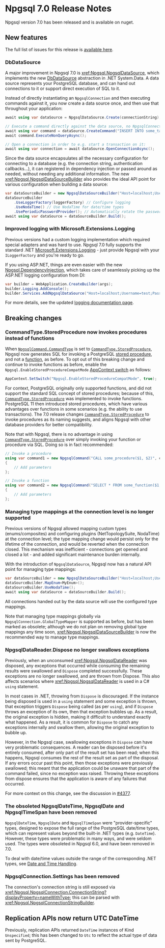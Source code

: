 # Npgsql 7.0 Release Notes

Npgsql version 7.0 has been released and is available on nuget.

## New features

The full list of issues for this release is [available here](https://github.com/npgsql/npgsql/milestone/71?closed=1).

### DbDataSource

A major improvement in Npgsql 7.0 is <xref:Npgsql.NpgsqlDataSource>, which implements the new [DbDataSource](https://learn.microsoft.com/dotnet/api/system.data.common.dbdatasource?view=net-7.0) abstraction in .NET System.Data. A data source represents your PostgreSQL database, and can hand out connections to it or support direct execution of SQL to it.

Instead of directly instantiating an `NpgsqlConnection` and then executing commands against it, you now create a data source once, and then use that throughout your application:

```csharp
await using var dataSource = NpgsqlDataSource.Create(connectionString);

// Execute a command directly against the data source, no NpgsqlConnection needed:
await using var command = dataSource.CreateCommand("INSERT INTO some_table (some_field) VALUES (8)");
await command.ExecuteNonQueryAsync();

// Open a connection in order to e.g. start a transaction on it:
await using var connection = await dataSource.OpenConnectionAsync();
```

Since the data source encapsulates all the necessary configuration for connecting to a database (e.g. the connection string, authentication callbacks...), it can registered in dependency injection or passed around as needed, without needing any additional information. The new <xref:Npgsql.NpgsqlDataSourceBuilder> also  provides the ideal API point for various configuration when building a data source:

```csharp
var dataSourceBuilder = new NpgsqlDataSourceBuilder("Host=localhost;Username=test;Password=test");
dataSourceBuilder
    .UseLoggerFactory(loggerFactory) // Configure logging
    .UseNodaTime() // Use NodaTime for date/time types
    .UsePeriodicPasswordProvider(); // Automatically rotate the password periodically
await using var dataSource = dataSourceBuilder.Build();
```

### Improved logging with Microsoft.Extensions.Logging

Previous versions had a custom logging implementation which required special adapters and was hard to use. Npgsql 7.0 fully supports the standard .NET [Microsoft.Extensions.Logging](https://learn.microsoft.com/dotnet/core/extensions/logging) - just provide Npgsql with your `ILoggerFactory` and you're ready to go.

If you using ASP.NET, things are even easier with the new [Npgsql.DependencyInjection](https://www.nuget.org/packages/Npgsql.DependencyInjection), which takes care of seamlessly picking up the ASP.NET logging configuration from DI:

```csharp
var builder = WebApplication.CreateBuilder(args);
builder.Logging.AddConsole();
builder.Services.AddNpgsqlDataSource("Host=localhost;Username=test;Password=test");
```

For more details, see the updated [logging documentation page](../diagnostics/logging.md).

## Breaking changes

### <a name="commandtype_storedprocedure" />CommandType.StoredProcedure now invokes procedures instead of functions

When [`NpgsqlCommand.CommandType`](https://www.npgsql.org/doc/api/Npgsql.NpgsqlCommand.html#Npgsql_NpgsqlCommand_CommandType) is set to [`CommandType.StoredProcedure`](https://learn.microsoft.com/dotnet/api/system.data.commandtype#system-data-commandtype-storedprocedure), Npgsql now generates SQL for invoking a PostgreSQL [stored procedure](https://www.postgresql.org/docs/current/sql-createprocedure.html), and not a [function](https://www.postgresql.org/docs/current/sql-createfunction.html), as before. To opt out of this breaking change and continue to invoke functions as before, enable the `Npgsql.EnableStoredProcedureCompatMode` [AppContext switch](https://docs.microsoft.com/dotnet/api/system.appcontext) as follows:

```c#
AppContext.SetSwitch("Npgsql.EnableStoredProcedureCompatMode", true);
```

For context, PostgreSQL originally only supported functions, and did not support the standard SQL concept of stored procedures; because of this, [`CommandType.StoredProcedure`](https://learn.microsoft.com/dotnet/api/system.data.commandtype#system-data-commandtype-storedprocedure) was implemented to invoke functions. PostgreSQL 11 then introduced stored procedures, which have various advantages over functions in some scenarios (e.g. the ability to use transactions). The 7.0 release changes [`CommandType.StoredProcedure`](https://learn.microsoft.com/dotnet/api/system.data.commandtype#system-data-commandtype-storedprocedure) to invoke procedures as its naming suggests, and aligns Npgsql with other database providers for better compatibility.

Note that with Npgsql, there is no advantage in using [`CommandType.StoredProcedure`](https://learn.microsoft.com/dotnet/api/system.data.commandtype#system-data-commandtype-storedprocedure) over simply invoking your function or procedure via SQL. Doing so is in fact recommended:

```c#
// Invoke a procedure
using var command1 = new NpgsqlCommand("CALL some_procedure($1, $2)", connection)
{
    // Add parameters
};

// Invoke a function
using var command2 = new NpgsqlCommand("SELECT * FROM some_function($1, $2)", connection)
{
    // Add parameters
};
```

### Managing type mappings at the connection level is no longer supported

Previous versions of Npgsql allowed mapping custom types (enums/composites) and configuring plugins (NetTopologySuite, NodaTime) at the connection level; the type mapping change would persist only for the lifetime of the connection, and would be reverted when the connection closed. This mechanism was inefficient - connections get opened and closed a lot - and added significant maintenance burden internally.

With the introduction of `NpgsqlDataSource`, Npgsql now has a natural API point for managing type mappings:

```c#
var dataSourceBuilder = new NpgsqlDataSourceBuilder("Host=localhost;Username=test;Password=test");
dataSourceBuilder.MapEnum<MyEnum>();
dataSourceBuilder.UseNodaTime();
await using var dataSource = dataSourceBuilder.Build();
```

All connections handed out by the data source will use the configured type mappings.

Note that managing type mappings globally via `NpgsqlConnection.GlobalTypeMapper` is supported as before, but has been marked as obsolete; although we do not plan on removing global type mappings any time soon, <xref:Npgsql.NpgsqlDataSourceBuilder> is now the recommended way to manage type mappings.

### NpgsqlDataReader.Dispose no longer swallows exceptions

Previously, when an unconsumed <xref:Npgsql.NpgsqlDataReader> was disposed, any exceptions that occurred while consuming the remaining results were swallowed and `Dispose` completed successfully. These exceptions are no longer swallowed, and are thrown from Dispose. This also affects scenarios where <xref:Npgsql.NpgsqlDataReader> is used in a C# `using` statement.

In most cases in .NET, throwing from `Dispose` is discouraged. If the instance being disposed is used in a `using` statement and some exception is thrown, that exception triggers `Dispose` being called (as per `using`), and if `Dispose` throws an exception of its own, then that exception bubbles up. As a result, the original exception is hidden, making it difficult to understand exactly what happened. As a result, it is common for `Dispose` to catch any exceptions internally and swallow them, allowing the original exception to bubble up.

However, in the Npgsql case, swallowing exceptions in `Dispose` can have very problematic consequences. A reader can be disposed before it's entirely consumed, after only part of the result set has been read; when this happens, Npgsql consumes the rest of the result set as part of the disposal. If any errors occur past this point, then those exceptions were previously swallowed; this meant that the application could be unaware that part of the command failed, since no exception was raised. Throwing these exceptions from dispose ensures that the application is aware of any failures that occurred.

For more context on this change, see the discussion in [#4377](https://github.com/npgsql/npgsql/issues/4377).

### The obsoleted NpgsqlDateTime, NpgsqlDate and NpgsqlTimeSpan have been removed

`NpgsqlDateTime`, `NpgsqlDate` and `NpgsqlTimeSpan` were "provider-specific" types, designed to expose the full range of the PostgreSQL date/time types, which can represent values beyond the built-in .NET types (e.g. `DateTime`). However, these types were problematic in many ways, and were seldom used. The types were obsoleted in Npgsql 6.0, and have been removed in 7.0.

To deal with date/time values outside the range of the corresponding .NET types, see [Date and Time Handling](../types/datetime.html).

### NpgsqlConnection.Settings has been removed

The connection's connection string is still exposed via <xref:Npgsql.NpgsqlConnection.ConnectionString?displayProperty=nameWithType>; this can be parsed with <xref:Npgsql.NpgsqlConnectionStringBuilder>.

## Replication APIs now return UTC DateTime

Previously, replication APIs returned `DateTime` instances of Kind `Unspecified`; this has been changed to `Utc` to reflect the actual type of data sent by PostgreSQL.
